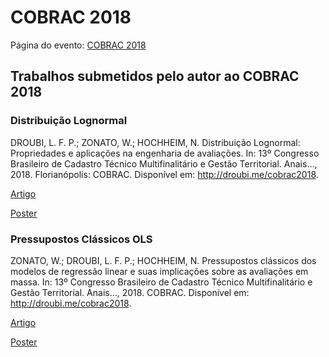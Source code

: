 # COBRAC 2018

Página do evento: [COBRAC 2018](http://cobrac2018.ufsc.br/)

## Trabalhos submetidos pelo autor ao COBRAC 2018

### Distribuição Lognormal

DROUBI, L. F. P.; ZONATO, W.; HOCHHEIM, N. Distribuição Lognormal: Propriedades e aplicações na engenharia de avaliações. In: 13º Congresso Brasileiro de Cadastro Técnico Multifinalitário e Gestão Territorial. Anais…, 2018. Florianópolis: COBRAC. Disponível em: <http://droubi.me/cobrac2018>.

[Artigo](537-1947-1-DR.pdf)

[Poster](poster_dist_lognormal.pdf)

### Pressupostos Clássicos OLS

ZONATO, W.; DROUBI, L. F. P.; HOCHHEIM, N. Pressupostos clássicos dos modelos de regressão linear e suas implicações sobre as avaliações em massa. In: 13º Congresso Brasileiro de Cadastro Técnico Multifinalitário e Gestão Territorial. Anais…, 2018. COBRAC. Disponível em: <http://droubi.me/cobrac2018>.

[Artigo](545-1948-1-DR.pdf)

[Poster](poster_pressupostos.pdf)

